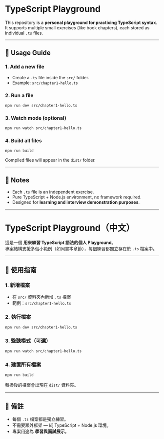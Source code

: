 # TypeScript Playground

This repository is a **personal playground for practicing TypeScript syntax**.  
It supports multiple small exercises (like book chapters), each stored as individual `.ts` files.

---

## 📌 Usage Guide

### 1. Add a new file
- Create a `.ts` file inside the `src/` folder.
- Example: `src/chapter1-hello.ts`

### 2. Run a file
```bash
npm run dev src/chapter1-hello.ts
```

### 3. Watch mode (optional)
```bash
npm run watch src/chapter1-hello.ts
```

### 4. Build all files
```bash
npm run build
```
Compiled files will appear in the `dist/` folder.

---

## 🎯 Notes
- Each `.ts` file is an independent exercise.
- Pure TypeScript + Node.js environment, no framework required.
- Designed for **learning and interview demonstration purposes**.

---

# TypeScript Playground（中文）

這是一個 **用來練習 TypeScript 語法的個人 Playground**。  
專案結構支援多個小範例（如同書本章節），每個練習都獨立存在於 `.ts` 檔案中。

---

## 📌 使用指南

### 1. 新增檔案
- 在 `src/` 資料夾內新增 `.ts` 檔案  
- 範例：`src/chapter1-hello.ts`

### 2. 執行檔案
```bash
npm run dev src/chapter1-hello.ts
```

### 3. 監聽模式（可選）
```bash
npm run watch src/chapter1-hello.ts
```

### 4. 建置所有檔案
```bash
npm run build
```
轉換後的檔案會出現在 `dist/` 資料夾。

---

## 🎯 備註
- 每個 `.ts` 檔案都是獨立練習。  
- 不需要額外框架 — 純 TypeScript + Node.js 環境。  
- 專案用途為 **學習與面試展示**。

